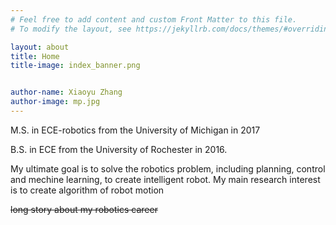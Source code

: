 ```yaml
---
# Feel free to add content and custom Front Matter to this file.
# To modify the layout, see https://jekyllrb.com/docs/themes/#overriding-theme-defaults

layout: about
title: Home
title-image: index_banner.png


author-name: Xiaoyu Zhang
author-image: mp.jpg
---
```



M.S. in ECE-robotics from the University of Michigan in 2017 

B.S. in ECE from the University of Rochester in 2016.

My ultimate goal is to solve the robotics problem, including planning, control and mechine learning, to create intelligent robot. My main research interest is to create algorithm of robot motion   

~~long story about my robotics career~~
